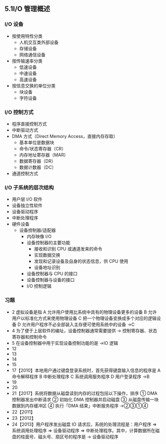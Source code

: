 ## 5.1I/O 管理概述

### I/O 设备

- 按使用特性分类
  - 人机交互类外部设备
  - 存储设备
  - 网络通信设备
- 按传输速率分类
  - 低速设备
  - 中速设备
  - 高速设备
- 按信息交换的单位分类
  - 块设备
  - 字符设备

### I/O 控制方式

- 程序直接控制方式
- 中断驱动方式
- DMA 方式（Direct Memory Access，直接内存存取）
  - 基本单位是数据块
  - 命令/状态寄存器（CR）
  - 内存地址寄存器（MAR）
  - 数据寄存器（DR）
  - 数据计数器（DC）
- 通道控制方式

### I/O 子系统的层次结构

- 用户层 I/O 软件
- 设备独立性软件
- 设备驱动程序
- 中断处理程序
- 硬件设备
  - 设备控制器/适配器
    - 内存映像 I/O
    - 设备控制器的主要功能
      - 接收和识别 CPU 或通道发来的命令
      - 实现数据交换
      - 发现和记录设备及自身的状态信息，供 CPU 使用
      - 设备地址识别
    - 设备控制器与 CPU 的接口
    - 设备控制器与设备的接口
    - I/O 控制逻辑

### 习题

- 2 虚拟设备是指
  A 允许用户使用比系统中具有的物理设备更多的设备
  B 允许用户以标准化方式来使用物理设备
  C 把一个物理设备变换成多个对应的逻辑设备
  D 允许用户程序不必全部装入主存便可使用系统中的设备 →C
- 4 为了便于上层软件的编址，设备控制器通常需要提供 → 控制寄存器、状态寄存器和控制命令
- 5 在设备控制器中用于实现设备控制功能的是 →IO 逻辑
- 12
- 13
- 14
- 15
- 17【2010】本地用户通过键盘登录系统时，首先获得键盘输入信息的程序是
  A 命令解释程序
  B 中断处理程序
  C 系统调用服务程序
  D 用户登录程序 →B
- 19
- 20
- 21【2017】系统将数据从磁盘读到内存的过程包括以下操作，排序
  ① DMA 控制器发出中断请求
  ② 初始化 DMA 控制器并启动磁盘
  ③ 从磁盘传输一块数据到内存缓冲区
  ④ 执行「DMA 结束」中断服务程序 →②③①④
- 22【2011】
- 23【2012】
- 24【2013】用户程序发出磁盘 IO 请求后，系统的处理流程是：用户程序 ⇒ 系统调用处理程序 ⇒ 设备驱动程序 ⇒ 中断处理程序。其中，计算数据所在磁盘的柱面号、磁头号、扇区号的程序是 → 设备驱动程序
